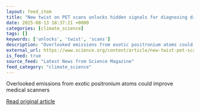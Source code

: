 ```yaml
---
layout: feed_item
title: "New twist on PET scans unlocks hidden signals for diagnosing disease"
date: 2025-08-13 18:37:21 +0000
categories: [climate_science]
tags: []
keywords: ['unlocks', 'twist', 'scans']
description: "Overlooked emissions from exotic positronium atoms could improve medical scanners"
external_url: https://www.science.org/content/article/new-twist-pet-scans-unlocks-hidden-signals-diagnosing-disease
is_feed: true
source_feed: "Latest News from Science Magazine"
feed_category: "climate_science"
---
```


Overlooked emissions from exotic positronium atoms could improve medical scanners

[Read original article](https://www.science.org/content/article/new-twist-pet-scans-unlocks-hidden-signals-diagnosing-disease)
